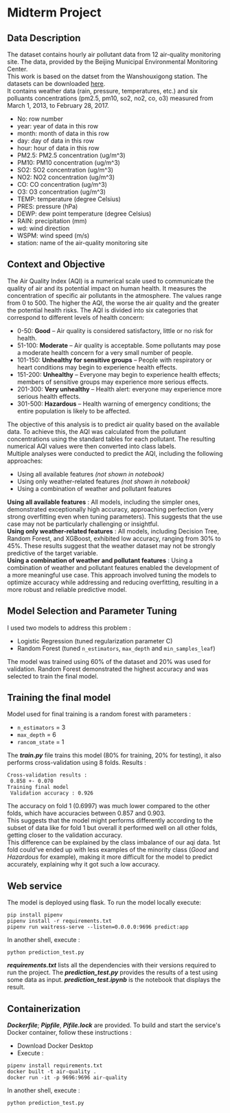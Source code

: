 # Midterm Project

## Data Description
The dataset contains hourly air pollutant data from 12 air-quality monitoring site. The data, provided by the Beijing Municipal Environmental Monitoring Center.  
This work is based on the datset from the Wanshouxigong station. 
The datasets can be downloaded [here](https://archive.ics.uci.edu/dataset/501/beijing+multi+site+air+quality+data).    
It contains weather data (rain, pressure, temperatures, etc.) and six polluants concentrations (pm2.5, pm10, so2, no2, co, o3) measured from March 1, 2013, to February 28, 2017. 
- No: row number 
- year: year of data in this row 
- month: month of data in this row 
- day: day of data in this row 
- hour: hour of data in this row 
- PM2.5: PM2.5 concentration (ug/m^3)
- PM10: PM10 concentration (ug/m^3)
- SO2: SO2 concentration (ug/m^3)
- NO2: NO2 concentration (ug/m^3)
- CO: CO concentration (ug/m^3)
- O3: O3 concentration (ug/m^3)
- TEMP: temperature (degree Celsius) 
- PRES: pressure (hPa)
- DEWP: dew point temperature (degree Celsius)
- RAIN: precipitation (mm)
- wd: wind direction
- WSPM: wind speed (m/s)
- station: name of the air-quality monitoring site

## Context and Objective
The Air Quality Index (AQI) is a numerical scale used to communicate the quality of air and its potential impact on human health. It measures the concentration of specific air pollutants in the atmosphere. The values range from 0 to 500. The higher the AQI, the worse the air quality and the greater the potential health risks.
The AQI is divided into six categories that correspond to different levels of health concern:
- 0-50: **Good** – Air quality is considered satisfactory, little or no risk for health.
- 51-100: **Moderate** – Air quality is acceptable. Some pollutants may pose a moderate health concern for a very small number of people.
- 101-150: **Unhealthy for sensitive groups** – People with respiratory or heart conditions may begin to experience health effects.
- 151-200: **Unhealthy** – Everyone may begin to experience health effects; members of sensitive groups may experience more serious effects.
- 201-300: **Very unhealthy** – Health alert: everyone may experience more serious health effects.
- 301-500: **Hazardous** – Health warning of emergency conditions; the entire population is likely to be affected.

The objective of this analysis is to predict air quality based on the available data. To achieve this, the AQI was calculated from the pollutant concentrations using the standard tables for each pollutant. The resulting numerical AQI values were then converted into class labels.  
Multiple analyses were conducted to predict the AQI, including the following approaches:
- Using all available features *(not shown in notebook)*
- Using only weather-related features *(not shown in notebook)*
- Using a combination of weather and pollutant features

 **Using all available features** : All models, including the simpler ones, demonstrated exceptionally high accuracy, approaching perfection (very strong overfitting even when tuning parameters). This suggests that the use case may not be particularly challenging or insightful.  
**Using only weather-related features** : All models, including Decision Tree, Random Forest, and XGBoost, exhibited low accuracy, ranging from 30% to 45%. These results suggest that the weather dataset may not be strongly predictive of the target variable.  
**Using a combination of weather and pollutant features** : Using a combination of weather and pollutant features enabled the development of a more meaningful use case. This approach involved tuning the models to optimize accuracy while addressing and reducing overfitting, resulting in a more robust and reliable predictive model.

## Model Selection and Parameter Tuning
I used two models to address this problem :
- Logistic Regression (tuned regularization parameter C)
- Random Forest (tuned `n_estimators`, `max_depth` and `min_samples_leaf`)

The model was trained using 60% of the dataset and 20% was used for validation. Random Forest demonstrated the highest accuracy and was selected to train the final model.

## Training the final model 
Model used for final training is a random forest with parameters : 
- `n_estimators` = 3
-  `max_depth` = 6
-  `rancom_state` = 1

The ***train.py*** file trains this model (80% for training, 20% for testing), it also performs cross-validation using 8 folds. Results :   
```
Cross-validation results :     
 0.858 +- 0.070    
Training final model    
 Validation accuracy : 0.926
```
The accuracy on fold 1 (0.6997) was much lower compared to the other folds, which have accuracies between 0.857 and 0.903.   
This suggests that the model might performs differently according to the subset of data like for fold 1 but overall it performed well on all other folds, getting closer to the validation accuracy.  
This difference can be explained by the class imbalance of our aqi data. 1st fold could've ended up with less examples of the minority class (*Good* and *Hazardous* for example), making it more difficult for the model to predict accurately, explaining why it got such a low accuracy.

## Web service
The model is deployed using flask.
To run the model locally execute:
```
pip install pipenv
pipenv install -r requirements.txt
pipenv run waitress-serve --listen=0.0.0.0:9696 predict:app
``` 
In another shell, execute : 
```
python prediction_test.py
```
***requirements.txt*** lists all the dependencies with their versions required to run the project. 
The ***prediction_test.py*** provides the results of a test using some data as input. ***prediction_test.ipynb*** is the notebook that displays the result. 

## Containerization
***Dockerfile***; ***Pipfile***, ***Pifile.lock*** are provided.
To build and start the service's Docker container, follow these instructions :
- Download Docker Desktop
- Execute :
```
pipenv install requirements.txt
docker built -t air-quality .
docker run -it -p 9696:9696 air-quality
```
In another shell, execute : 
```
python prediction_test.py
```















